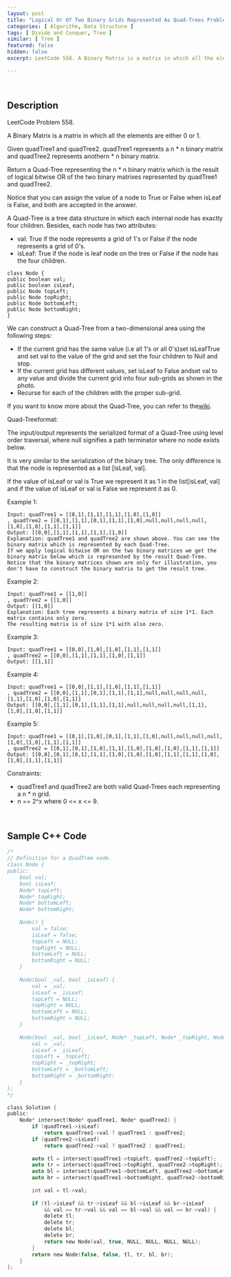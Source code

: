```yaml
---
layout: post
title: "Logical Or Of Two Binary Grids Represented As Quad-Trees Problem"
categories: [ Algorithm, Data Structure ]
tags: [ Divide and Conquer, Tree ]
similar: [ Tree ]
featured: false
hidden: false
excerpt: LeetCode 558. A Binary Matrix is a matrix in which all the elements are either 0 or 1.

---
```


<br />

## Description

LeetCode Problem 558.

A Binary Matrix is a matrix in which all the elements are either 0 or 1.

Given quadTree1 and quadTree2. quadTree1 represents a n * n binary matrix and quadTree2 represents anothern * n binary matrix.

Return a Quad-Tree representing the n * n binary matrix which is the result of logical bitwise OR of the two binary matrixes represented by quadTree1 and quadTree2.

Notice that you can assign the value of a node to True or False when isLeaf is False, and both are accepted in the answer.

A Quad-Tree is a tree data structure in which each internal node has exactly four children. Besides, each node has two attributes:
* val: True if the node represents a grid of 1's or False if the node represents a grid of 0's.
* isLeaf: True if the node is leaf node on the tree or False if the node has the four children.

```
class Node {
public boolean val;
public boolean isLeaf;
public Node topLeft;
public Node topRight;
public Node bottomLeft;
public Node bottomRight;
}
```

We can construct a Quad-Tree from a two-dimensional area using the following steps:
* If the current grid has the same value (i.e all 1's or all 0's)set isLeafTrue and set val to the value of the grid and set the four children to Null and stop.
* If the current grid has different values, set isLeaf to False andset val to any value and divide the current grid into four sub-grids as shown in the photo.
* Recurse for each of the children with the proper sub-grid.

If you want to know more about the Quad-Tree, you can refer to the<a href="https://en.wikipedia.org/wiki/Quadtree">wiki</a>.

Quad-Treeformat:

The input/output represents the serialized format of a Quad-Tree using level order traversal, where null signifies a path terminator where no node exists below.

It is very similar to the serialization of the binary tree. The only difference is that the node is represented as a list [isLeaf, val].

If the value of isLeaf or val is True we represent it as 1 in the list[isLeaf, val] and if the value of isLeaf or val is False we represent it as 0.

Example 1: 
```
Input: quadTree1 = [[0,1],[1,1],[1,1],[1,0],[1,0]]
, quadTree2 = [[0,1],[1,1],[0,1],[1,1],[1,0],null,null,null,null,[1,0],[1,0],[1,1],[1,1]]
Output: [[0,0],[1,1],[1,1],[1,1],[1,0]]
Explanation: quadTree1 and quadTree2 are shown above. You can see the binary matrix which is represented by each Quad-Tree.
If we apply logical bitwise OR on the two binary matrices we get the binary matrix below which is represented by the result Quad-Tree.
Notice that the binary matrices shown are only for illustration, you don't have to construct the binary matrix to get the result tree.
```

Example 2:
```
Input: quadTree1 = [[1,0]]
, quadTree2 = [[1,0]]
Output: [[1,0]]
Explanation: Each tree represents a binary matrix of size 1*1. Each matrix contains only zero.
The resulting matrix is of size 1*1 with also zero.
```

Example 3:
```
Input: quadTree1 = [[0,0],[1,0],[1,0],[1,1],[1,1]]
, quadTree2 = [[0,0],[1,1],[1,1],[1,0],[1,1]]
Output: [[1,1]]
```

Example 4:
```
Input: quadTree1 = [[0,0],[1,1],[1,0],[1,1],[1,1]]
, quadTree2 = [[0,0],[1,1],[0,1],[1,1],[1,1],null,null,null,null,[1,1],[1,0],[1,0],[1,1]]
Output: [[0,0],[1,1],[0,1],[1,1],[1,1],null,null,null,null,[1,1],[1,0],[1,0],[1,1]]
```

Example 5:
```
Input: quadTree1 = [[0,1],[1,0],[0,1],[1,1],[1,0],null,null,null,null,[1,0],[1,0],[1,1],[1,1]]
, quadTree2 = [[0,1],[0,1],[1,0],[1,1],[1,0],[1,0],[1,0],[1,1],[1,1]]
Output: [[0,0],[0,1],[0,1],[1,1],[1,0],[1,0],[1,0],[1,1],[1,1],[1,0],[1,0],[1,1],[1,1]]
```

Constraints:
* quadTree1 and quadTree2 are both valid Quad-Trees each representing a n * n grid.
* n == 2^x where 0 <= x <= 9.

<br />

## Sample C++ Code


```c
/*
// Definition for a QuadTree node.
class Node {
public:
    bool val;
    bool isLeaf;
    Node* topLeft;
    Node* topRight;
    Node* bottomLeft;
    Node* bottomRight;
    
    Node() {
        val = false;
        isLeaf = false;
        topLeft = NULL;
        topRight = NULL;
        bottomLeft = NULL;
        bottomRight = NULL;
    }
    
    Node(bool _val, bool _isLeaf) {
        val = _val;
        isLeaf = _isLeaf;
        topLeft = NULL;
        topRight = NULL;
        bottomLeft = NULL;
        bottomRight = NULL;
    }
    
    Node(bool _val, bool _isLeaf, Node* _topLeft, Node* _topRight, Node* _bottomLeft, Node* _bottomRight) {
        val = _val;
        isLeaf = _isLeaf;
        topLeft = _topLeft;
        topRight = _topRight;
        bottomLeft = _bottomLeft;
        bottomRight = _bottomRight;
    }
};
*/

class Solution {
public:
    Node* intersect(Node* quadTree1, Node* quadTree2) {
        if (quadTree1->isLeaf) 
            return quadTree1->val ? quadTree1 : quadTree2;
        if (quadTree2->isLeaf) 
            return quadTree2->val ? quadTree2 : quadTree1;
        
        auto tl = intersect(quadTree1->topLeft, quadTree2->topLeft);
        auto tr = intersect(quadTree1->topRight, quadTree2->topRight);
        auto bl = intersect(quadTree1->bottomLeft, quadTree2->bottomLeft);
        auto br = intersect(quadTree1->bottomRight, quadTree2->bottomRight);
        
        int val = tl->val;
        
        if (tl->isLeaf && tr->isLeaf && bl->isLeaf && br->isLeaf
            && val == tr->val && val == bl->val && val == br->val) {
            delete tl;
            delete tr;
            delete bl;
            delete br;
            return new Node(val, true, NULL, NULL, NULL, NULL);
        }
        return new Node(false, false, tl, tr, bl, br);
    }
};
```


